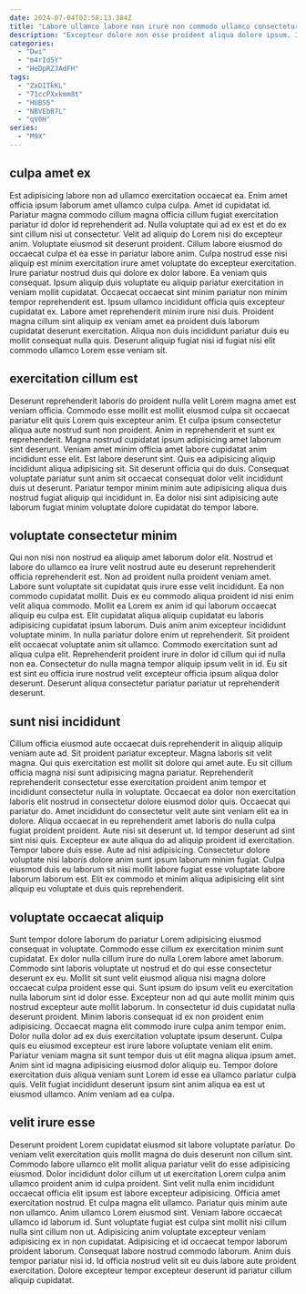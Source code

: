 ```yaml
---
date: 2024-07-04T02:58:13.384Z
title: "Labore ullamco labore non irure non commodo ullamco consectetur aliqua ad."
description: "Excepteur dolore non esse proident aliqua dolore ipsum. In ut enim nostrud anim consequat laboris laboris duis et amet."
categories:
  - "Dwi"
  - "m4rId5Y"
  - "HeDpRZJAdFH"
tags:
  - "ZxDITkKL"
  - "71ccPXxkmm8t"
  - "HUBS5"
  - "NBVEbB7L"
  - "qV0H"
series:
  - "M9X"
---
```



## culpa amet ex

Est adipisicing labore non ad ullamco exercitation occaecat ea. Enim amet officia ipsum laborum amet ullamco culpa culpa. Amet id cupidatat id. Pariatur magna commodo cillum magna officia cillum fugiat exercitation pariatur id dolor id reprehenderit ad. Nulla voluptate qui ad ex est et do ex sint cillum nisi ut consectetur. Velit ad aliquip do Lorem nisi do excepteur anim. Voluptate eiusmod sit deserunt proident. Cillum labore eiusmod do occaecat culpa et ea esse in pariatur labore anim.
Culpa nostrud esse nisi aliquip est minim exercitation irure amet voluptate do excepteur exercitation. Irure pariatur nostrud duis qui dolore ex dolor labore. Ea veniam quis consequat. Ipsum aliquip duis voluptate eu aliquip pariatur exercitation in veniam mollit cupidatat. Occaecat occaecat sint minim pariatur non minim tempor reprehenderit est. Ipsum ullamco incididunt officia quis excepteur cupidatat ex.
Labore amet reprehenderit minim irure nisi duis. Proident magna cillum sint aliquip ex veniam amet ea proident duis laborum cupidatat deserunt exercitation. Aliqua non duis incididunt pariatur duis eu mollit consequat nulla quis. Deserunt aliquip fugiat nisi id fugiat nisi elit commodo ullamco Lorem esse veniam sit.

## exercitation cillum est

Deserunt reprehenderit laboris do proident nulla velit Lorem magna amet est veniam officia. Commodo esse mollit est mollit eiusmod culpa sit occaecat pariatur elit quis Lorem quis excepteur anim. Et culpa ipsum consectetur aliqua aute nostrud sunt non proident. Anim in reprehenderit et sunt ex reprehenderit.
Magna nostrud cupidatat ipsum adipisicing amet laborum sint deserunt. Veniam amet minim officia amet labore cupidatat anim incididunt esse elit. Est labore deserunt sint. Quis ea adipisicing aliquip incididunt aliqua adipisicing sit.
Sit deserunt officia qui do duis. Consequat voluptate pariatur sunt anim sit occaecat consequat dolor velit incididunt duis ut deserunt. Pariatur tempor minim minim aute adipisicing aliqua duis nostrud fugiat aliquip qui incididunt in. Ea dolor nisi sint adipisicing aute laborum fugiat minim voluptate dolore cupidatat do tempor labore.

## voluptate consectetur minim

Qui non nisi non nostrud ea aliquip amet laborum dolor elit. Nostrud et labore do ullamco ea irure velit nostrud aute eu deserunt reprehenderit officia reprehenderit est. Non ad proident nulla proident veniam amet. Labore sunt voluptate sit cupidatat quis irure esse velit incididunt. Ea non commodo cupidatat mollit. Duis ex eu commodo aliqua proident id nisi enim velit aliqua commodo.
Mollit ea Lorem ex anim id qui laborum occaecat aliquip eu culpa est. Elit cupidatat aliqua aliquip cupidatat eu laboris adipisicing cupidatat ipsum laborum. Duis anim anim excepteur incididunt voluptate minim. In nulla pariatur dolore enim ut reprehenderit. Sit proident elit occaecat voluptate anim sit ullamco.
Commodo exercitation sunt ad aliqua culpa elit. Reprehenderit proident irure in dolor id cillum qui id nulla non ea. Consectetur do nulla magna tempor aliquip ipsum velit in id. Eu sit est sint eu officia irure nostrud velit excepteur officia ipsum aliqua dolor deserunt. Deserunt aliqua consectetur pariatur pariatur ut reprehenderit deserunt.

## sunt nisi incididunt

Cillum officia eiusmod aute occaecat duis reprehenderit in aliquip aliquip veniam aute ad. Sit proident pariatur excepteur. Magna laboris sit velit magna. Qui quis exercitation est mollit sit dolore qui amet aute.
Eu sit cillum officia magna nisi sunt adipisicing magna pariatur. Reprehenderit reprehenderit consectetur esse exercitation proident anim tempor et incididunt consectetur nulla in voluptate. Occaecat ea dolor non exercitation laboris elit nostrud in consectetur dolore eiusmod dolor quis. Occaecat qui pariatur do. Amet incididunt do consectetur velit aute sint veniam elit ea in dolore. Aliqua occaecat in eu reprehenderit amet laboris do nulla culpa fugiat proident proident. Aute nisi sit deserunt ut. Id tempor deserunt ad sint sint nisi quis.
Excepteur ex aute aliqua do ad aliquip proident id exercitation. Tempor labore duis esse. Aute ad nisi adipisicing. Consectetur dolore voluptate nisi laboris dolore anim sunt ipsum laborum minim fugiat. Culpa eiusmod duis eu laborum sit nisi mollit labore fugiat esse voluptate labore laborum laborum est. Elit ex commodo et minim aliqua adipisicing elit sint aliquip eu voluptate et duis quis reprehenderit.

## voluptate occaecat aliquip

Sunt tempor dolore laborum do pariatur Lorem adipisicing eiusmod consequat in voluptate. Commodo esse cillum ex exercitation minim sunt cupidatat. Ex dolor nulla cillum irure do nulla Lorem labore amet laborum. Commodo sint laboris voluptate ut nostrud et do qui esse consectetur deserunt ex eu. Mollit sit sunt velit eiusmod aliqua nisi magna dolore occaecat culpa proident esse qui. Sunt ipsum do ipsum velit eu exercitation nulla laborum sint id dolor esse. Excepteur non ad qui aute mollit minim quis nostrud excepteur aute mollit laborum.
In consectetur id duis cupidatat nulla deserunt proident. Minim laboris consequat id ex non proident enim adipisicing. Occaecat magna elit commodo irure culpa anim tempor enim. Dolor nulla dolor ad ex duis exercitation voluptate ipsum deserunt. Culpa quis eu eiusmod excepteur est irure labore voluptate veniam elit enim.
Pariatur veniam magna sit sunt tempor duis ut elit magna aliqua ipsum amet. Anim sint id magna adipisicing eiusmod dolor aliquip eu. Tempor dolore exercitation duis aliqua veniam sunt Lorem id esse ea ullamco pariatur culpa quis. Velit fugiat incididunt deserunt ipsum sint anim aliqua ea est ut eiusmod ullamco. Anim veniam ad ea culpa.

## velit irure esse

Deserunt proident Lorem cupidatat eiusmod sit labore voluptate pariatur. Do veniam velit exercitation quis mollit magna do duis deserunt non cillum sint. Commodo labore ullamco elit mollit aliqua pariatur velit do esse adipisicing eiusmod. Dolor incididunt dolor cillum ut ut exercitation Lorem culpa anim ullamco proident anim id culpa proident.
Sint velit nulla enim incididunt occaecat officia elit ipsum est labore excepteur adipisicing. Officia amet exercitation nostrud. Et culpa magna elit ullamco. Pariatur quis minim aute non ullamco. Anim ullamco Lorem eiusmod sint. Veniam labore occaecat ullamco id laborum id.
Sunt voluptate fugiat est culpa sint mollit nisi cillum nulla sint cillum non ut. Adipisicing anim voluptate excepteur veniam adipisicing ex in non cupidatat. Adipisicing et id occaecat tempor laborum proident laborum. Consequat labore nostrud commodo laborum. Anim duis tempor pariatur nisi id. Id officia nostrud velit sit eu duis labore aute proident exercitation. Dolore excepteur tempor excepteur deserunt id pariatur cillum aliquip cupidatat.

